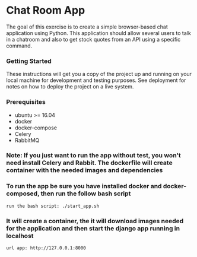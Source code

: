 # Chat Room App
The goal of this exercise is to create a simple browser-based chat application using Python.
This application should allow several users to talk in a chatroom and also to get stock quotes
from an API using a specific command.
### Getting Started
These instructions will get you a copy of the project up and running on your local machine for development and testing purposes. See deployment for notes on how to deploy the project on a live system.
### Prerequisites
- ubuntu >= 16.04
- docker
- docker-compose
- Celery
- RabbitMQ
### Note: If you just want to run the app without test, you won't need install Celery and Rabbit. The dockerfile will create container with the needed images and dependencies
### To run the app be sure you have installed docker and docker-composed, then run the follow bash script
    run the bash script: ./start_app.sh
### It will create a container, the it will download images needed for the application and then start the django app running in localhost
    url app: http://127.0.0.1:8000
